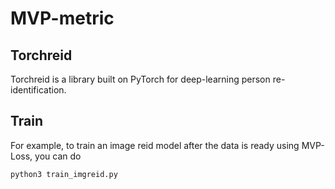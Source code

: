 # MVP-metric
## Torchreid
Torchreid is a library built on PyTorch for deep-learning person re-identification.

## Train
For example, to train an image reid model after the data is ready using MVP-Loss, you can do

`python3 train_imgreid.py`
